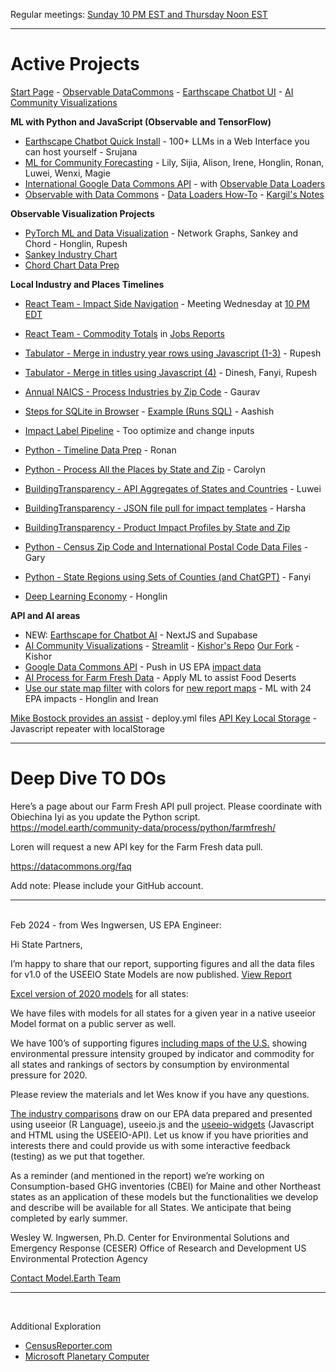 Regular meetings: [Sunday 10 PM EST and Thursday Noon EST](/io/coders/)
<!--Overview Session on Tuesday at Noon ET for new team members.-->

<hr style="margin-bottom:20px">

# Active Projects

[Start Page](../localsite/start/steps/) - [Observable DataCommons](/data-commons/dist/) - [Earthscape Chatbot UI](/earthscape/app/) - [AI Community Visualizations](/data-pipeline/research)

<!--
CSV Files to use for Timelines, Observable, and AI Training at: [industries/naics/US/counties](https://github.com/ModelEarth/community-data/tree/master/industries/naics/US/counties)  
Pre-processed data for county industry levels, based on employment, establishments and payroll.-->

**ML with Python and JavaScript (Observable and TensorFlow)**

- [Earthscape Chatbot Quick Install](/earthscape/app/) - 100+ LLMs in a Web Interface you can host yourself - Srujana
- [ML for Community Forecasting](../data-pipeline/timelines/training/naics/) - Lily, Sijia, Alison, Irene, Honglin, Ronan, Luwei, Wenxi, Magie
- [International Google Data Commons API](/data-pipeline/international/) - with [Observable Data Loaders](https://observablehq.com/framework/loaders)
- [Observable with Data Commons](/data-commons/) - [Data Loaders How-To](/data-commons/dist/air/) - [Kargil's Notes](https://github.com/modelearth/Observables-DataLoader/tree/master/docs)

**Observable Visualization Projects**

- [PyTorch ML and Data Visualization](/machine-learning/python/cluster/) - Network Graphs, Sankey and Chord - Honglin, Rupesh
- [Sankey Industry Chart](/io/charts/sankey/)
- [Chord Chart Data Prep](/io/charts/chord/)

**Local Industry and Places Timelines**

- [React Team - Impact Side Navigation](/io/charts/inflow-outflow/#set=prosperity&indicators=VADD,JOBS) - Meeting Wednesday at [10 PM EDT](coders)
- [React Team - Commodity Totals](/localsite/info/data/totals/) in [Jobs Reports](/localsite/info/#indicators=JOBS)
- [Tabulator - Merge in industry year rows using Javascript (1-3)](/data-pipeline/timelines/tabulator/) - Rupesh<!--Vadlamudi-->
- [Tabulator - Merge in titles using Javascript (4)](/data-pipeline/timelines/tabulator/) - Dinesh, Fanyi, Rupesh
- [Annual NAICS - Process Industries by Zip Code](/data-pipeline/industries/naics) - Gaurav
- [Steps for SQLite in Browser](/data-pipeline/timelines/sqlite/phiresky/) - [Example (Runs SQL)](https://phiresky.github.io/blog/2021/hosting-sqlite-databases-on-github-pages/) - Aashish
- [Impact Label Pipeline](/apps/impact) - Too optimize and change inputs
- [Python - Timeline Data Prep](/data-pipeline/timelines/prep/industries/) - Ronan
- [Python - Process All the Places by State and Zip](/places) - Carolyn
- [BuildingTransparency - API Aggregates of States and Countries](/io/template/product/) - Luwei
- [BuildingTransparency - JSON file pull for impact templates](/io/template/product/) - Harsha<!-- Later display with SQLite -->
- [BuildingTransparency - Product Impact Profiles by State and Zip](/io/template/feed/)
- [Python - Census Zip Code and International Postal Code Data Files](/zip/io/#zip=10001) - Gary
- [Python - State Regions using Sets of Counties (and ChatGPT)](/community-data/us/edd/) - Fanyi

- [Deep Learning Economy](/data-pipeline/research/economy/) - Honglin
<!-- [ML - NAICS Imputation Using Machine Learning](https://github.com/ModelEarth/machine-learning) - Honglin-->
<!-- [CMD - Build IO .json files from EPA API for all 50 states](/io/charts/) - Honglin (next week)--><!-- Zhu -->

<!--

Use dashes rather than underscores in file names and parameters for readability in links and for compatibility with markdown. Otherwise a back-slash \_ is needed when documenting.

Hi, if you'd like to join the Model.earth team again, please re-register in DemocracyLab.org. We have a lot of exciting projects with a very active team: https://model.earth/io


Our next Model.earth team meeting is Thursday at Noon EDT

Hi, I saw your registration in our Democracy Lab team and thought you might be interested in working with us on our new Earthscape app. We're automating ML data visualizations within our fork of Chatbot UI, which integrates over 100 LLMs:

https://model.earth/earthscape

We meet on Thursday at Noon EDT, and again on Sunday at 10 PM EDT.
We also do focused meetups evenings, and Mondays & Tuesdays afternoons.

Our meetup link is here. (It's always the same)
https://model.earth/io/coders

Here are our active projects:
https://model.earth/io

You can pull down our repos with a single cmd after forking our main repos:
https://model.earth/localsite/start/steps

Looking forward to having you join us!

Loren Heyns



We're meeting today (Thursday) at Noon EDT, and again on Sunday at 10 PM EDT.
(We also do focused meetups Mondays and Tuesdays in the afternoon.)

We're meeting tonight (Sunday) at 10 PM EDT, and again on Thursday at Noon EDT.
(We also do focused meetups Mondays and Tuesdays in the afternoon.)

We're meeting on Sunday at 10 PM EDT, and again on Thursday at Noon EDT.
(We also do focused meetups Mondays and Tuesdays in the afternoon.)

Welcome! - Our next Model.earth meetup is Sunday at 10 PM EDT



Welcome! - Our next Model.earth meetup is Thursday at Noon EDT

Hi, thanks for registering with our ModelEarth team!

We're meeting Thursday at Noon EDT, and again on Sunday at 10 PM EDT.
(We also do focused meetups other evenings, and on Mondays and Tuesdays.)

Let me know which of the following areas you're interested in:
Javascript, React, D3, Leaflet, Python, Forecasting with ML, LLM Chat JSON

Our meetup link is here. (It's always the same)
https://model.earth/io/coders

Here are our active projects:
https://model.earth/io

You can pull down our repos with a single cmd after forking our main repos:
https://model.earth/localsite/start/steps

Let me know if you'd like a welcome letter for the OPT program.

Looking forward to working with you!

Loren Heyns

----

Here's the template for the OPT letter.
Please adjust anything to fit your needs - update the start, job title, etc.



Hi again, we currently have 25 active team members.

Pick one of the 12 ML to-do and I'll loop you in with others involved in that area.

https://model.earth/data-pipeline/timelines/training/naics

Our LLM chat work will be taking place in this fork of Chatbot UI which will allow us to use NLP while interacting with 100 LLM APIs.

You can fork our Earthscape Chatbot UI instance:
https://model.earth/earthscape/app

And let me know your area of interest in our Data Commons repo:

https://model.earth/data-commons/dist

Looking forward to Thursday, thanks for getting involved!



What's your favorite LLM currently? ChatGPT, Claude, Perplexity, MJ or another? I've been using chat.openai.com 3.5 a lot to create code snippets.



Overview video
https://platform.openai.com/docs/actions/introduction

https://retool.com/component-library

-->

**API and AI areas**

- NEW: [Earthscape for Chatbot AI](/earthscape/app/) - NextJS and Supabase 
- [AI Community Visualizations](/data-pipeline/research/) - [Streamlit](/data-pipeline/research/stream) - [Kishor's Repo](https://github.com/mannurkishorreddy/streamlit-replicate-img-app) [Our Fork](https://github.com/ModelEarth/replicate) - Kishor
- [Google Data Commons API](https://docs.datacommons.org/api/) - Push in US EPA [impact data](/community/tools/)
- [AI Process for Farm Fresh Data](/community-data/process/python/farmfresh/) - Apply ML to assist Food Deserts
- [Use our state map filter](#geoview=country) with colors for [new report maps](https://figshare.com/collections/USEEIO_State_Models_v1_0_-_Supporting_Figures/7041473) - ML with 24 EPA impacts - Honglin and Irean

[Mike Bostock provides an assist](https://github.com/observablehq/framework/discussions/1030) - deploy.yml files
[API Key Local Storage](../localsite/tools/storage/api/) - Javascript repeater with localStorage

<!--
- [Commodity Flow Survey for Counties](https://github.com/modelearth/commodity-flow-survey)

Industry2vec: an Implementation for Industry Code Vector Representation
https://medium.com/wbaa/industry2vec-an-implementation-for-industry-code-vector-representation-68ec5f5de9a4
-->

---

# Deep Dive TO DOs

Here’s a page about our Farm Fresh API pull project.
Please coordinate with Obiechina Iyi as you update the Python script.
https://model.earth/community-data/process/python/farmfresh/

Loren will request a new API key for the Farm Fresh data pull.
<!--
Wed Jan 24, 2024 and will post a note here when it is available.
-->

https://datacommons.org/faq


Add note: Please include your GitHub account.


---
<br>Feb 2024 - from Wes Ingwersen, US EPA Engineer:

Hi State Partners,

I’m happy to share that our report, supporting figures and all the data files for v1.0 of the USEEIO State Models are now published. [View Report](https://cfpub.epa.gov/si/si_public_record_Report.cfm?dirEntryId=360453&Lab=CESER)

[Excel version of 2020 models](http://doi.org/10.23719/1530076) for all states:

We have files with models for all states for a given year in a native useeior Model format on a public server as well.

We have 100’s of supporting figures [including maps of the U.S.](https://doi.org/10.6084/m9.figshare.c.7041473) showing environmental pressure intensity grouped by indicator and commodity for all states and rankings of sectors by consumption by environmental pressure for 2020.

Please review the materials and let Wes know if you have any questions.
 
[The industry comparisons](../localsite/info/) draw on our EPA data prepared and presented using useeior (R Language),  useeio.js and the [useeio-widgets](../io/charts/) (Javascript and HTML using the USEEIO-API). Let us know if you have priorities and interests there and could provide us with some interactive feedback (testing) as we put that together.

As a reminder (and mentioned in the report) we’re working on Consumption-based GHG inventories (CBEI) for Maine and other Northeast states as an application of these models but the functionalities we develop and describe will be available for all States. We anticipate that being completed by early summer. 
 

Wesley W. Ingwersen, Ph.D.
Center for Environmental Solutions and Emergency Response (CESER)
Office of Research and Development
US Environmental Protection Agency

[Contact Model.Earth Team](../io/team/)

---
<br>

Additional Exploration
- [CensusReporter.com](https://CensusReporter.com)
- [Microsoft Planetary Computer](https://planetarycomputer.microsoft.com/)

<!--   
[Zipcode files with employment levels](https://github.com/modelearth/community-data/tree/master/us/zipcodes/naics) - Includes nunber of Establishments and Employees 
-->

<!--
Frome several years ago: 

- <a href="../../../localsite/info/#showloc">Industries and Impacts by county</a> - great to also include by zip! 
- [Bureau of Labor Statistics (BLS)](https://www.bls.gov/data/)  
- [Solar Companies](../../localsite/map/#show=solar)   
- [Electric Vehicle Ecosystems](../../localsite/info/#state=GA&show=vehicles)  
- [Commute Times and Walkability](../)  
<br>
-->

<!--
<b>EV Challenge Statements</b>  

1. Where are concentrations of electric and hydrogen vehicle parts manufacturers emerging?  

2. Where are combustion vehicle manufacturers likely to be impacted?  

3. How can we improve the visualization of supply chain inflow and outflow for local impacts on jobs, value added and the environment?  
-->

<!--
<b>Growing EV Ecosystems</b>  

1. University of Georgia - 33 new Proterra electric buses coming in 2021  
1. Georgia Power - Half of system fleet vehicles will be electric by 2030  
1. Hartsfield–Jackson Atlanta International Airport - [GreeningATL](https://www.17sustainabledevelopmentgoals.org/greeningatl-the-most-resilient-airport-globally/)  
1. Lyft partnership pilot program to add 50 EVs  
1. German GEDIA building $85 million [EV Parts Plant near Dalton, GA](https://www.bizjournals.com/atlanta/news/2020/07/29/gedia-automotive-group-plant-dalton-georgia.html)  
1. Korean SK Innovation's $1.6 billion plant adds $960 million [EV battery expansion in Commerce, GA](https://www.bizjournals.com/atlanta/news/2020/06/30/sk-innovation-georgia-electric-vehicle-plant.html)   
-->
